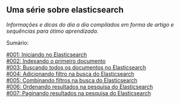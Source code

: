 ## Uma série sobre elasticsearch

*Informações e dicas do dia a dia compilados em forma de artigo e sequências para ótimo aprendizado.*

Sumário:

[#001: Iniciando no Elasticsearch](https://github.com/brunoflegler/elasticsearch-course/blob/master/001/readme.md)\
[#002: Indexando o primeiro documento](https://github.com/brunoflegler/elasticsearch-course/blob/master/002/readme.md)\
[#003: Buscando todos os documentos no Elasticsearch](https://github.com/brunoflegler/elasticsearch-course/blob/master/003/readme.md)\
[#004: Adicionando filtro na busca do Elasticsearch](https://github.com/brunoflegler/elasticsearch-course/blob/master/004/readme.md)\
[#005: Combinando filtros na busca do Elasticsearch](https://github.com/brunoflegler/elasticsearch-course/blob/master/005/readme.md)\
[#006: Ordenando resultados na pesquisa do Elasticsearch](https://github.com/brunoflegler/elasticsearch-course/blob/master/006/readme.md)\
[#007: Paginando resultados na pesquisa do Elasticsearch](https://github.com/brunoflegler/elasticsearch-course/blob/master/007/readme.md)

